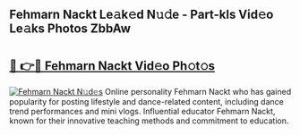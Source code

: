 ## Fehmarn Nackt Le𝚊k𝚎d N𝚞𝚍e - Part-kls Vid𝚎o Le𝚊ks Photos ZbbAw

# <h2><a href="http://fb7piqd.evod.top/?m=Fehmarn+Nackt">🔗 👉🔴 Fehmarn Nackt Vid𝚎o Ph𝚘t𝚘s</a></h2>

[![Fehmarn Nackt N𝚞d𝚎s](https://i.imgur.com/8V9OHl7.gif)](http://fb7piqd.evod.top/?m=Fehmarn+Nackt)
Online personality Fehmarn Nackt who has gained popularity for posting lifestyle and dance-related content, including dance trend performances and mini vlogs. Influential educator Fehmarn Nackt, known for their innovative teaching methods and commitment to education. 
